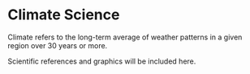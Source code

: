 # Climate Science

Climate refers to the long-term average of weather patterns in a given region over 30 years or more.

Scientific references and graphics will be included here.
